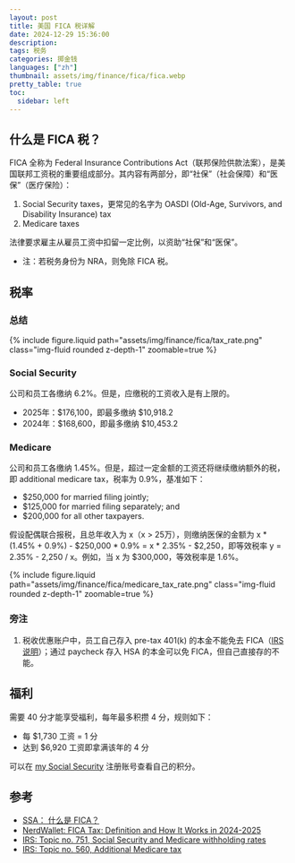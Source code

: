```yaml
---
layout: post
title: 美国 FICA 税详解
date: 2024-12-29 15:36:00
description: 
tags: 税务
categories: 掷金钱
languages: ["zh"]
thumbnail: assets/img/finance/fica/fica.webp
pretty_table: true
toc:
  sidebar: left
---
```


## 什么是 FICA 税？

FICA 全称为 Federal Insurance Contributions Act（联邦保险供款法案），是美国联邦工资税的重要组成部分。其内容有两部分，即“社保”（社会保障）和“医保”（医疗保险）：
1. Social Security taxes，更常见的名字为 OASDI (Old-Age, Survivors, and Disability Insurance) tax
2. Medicare taxes

法律要求雇主从雇员工资中扣留一定比例，以资助“社保”和“医保”。
- 注：若税务身份为 NRA，则免除 FICA 税。

## 税率
### 总结
<div class="row justify-content-sm-center">
    <div class="col-sm mt-3 mt-md-0">
        {% include figure.liquid path="assets/img/finance/fica/tax_rate.png" class="img-fluid rounded z-depth-1" zoomable=true %}
    </div>
</div>

### Social Security
公司和员工各缴纳 6.2%。但是，应缴税的工资收入是有上限的。
- 2025年：$176,100，即最多缴纳 $10,918.2
- 2024年：$168,600，即最多缴纳 $10,453.2

### Medicare
公司和员工各缴纳 1.45%。但是，超过一定金额的工资还将继续缴纳额外的税，即 additional medicare tax，税率为 0.9%，基准如下：
- $250,000 for married filing jointly;
- $125,000 for married filing separately; and
- $200,000 for all other taxpayers.

假设配偶联合报税，且总年收入为 x（x > 25万），则缴纳医保的金额为 x * (1.45% + 0.9%) - $250,000 * 0.9% = x * 2.35% - $2,250，即等效税率 y = 2.35% - 2,250 / x。例如，当 x 为 $300,000，等效税率是 1.6%。

<div class="row justify-content-sm-center">
    <div class="col-sm-8 mt-3 mt-md-0">
        {% include figure.liquid path="assets/img/finance/fica/medicare_tax_rate.png" class="img-fluid rounded z-depth-1" zoomable=true %}
    </div>
</div>

### 旁注
1. 税收优惠账户中，员工自己存入 pre-tax 401(k) 的本金不能免去 FICA（[IRS 说明](https://www.irs.gov/retirement-plans/retirement-plan-faqs-regarding-contributions-are-retirement-plan-contributions-subject-to-withholding-for-fica-medicare-or-federal-income-tax)）；通过 paycheck 存入 HSA 的本金可以免 FICA，但自己直接存的不能。

## 福利
需要 40 分才能享受福利，每年最多积攒 4 分，规则如下：
- 每 $1,730 工资 = 1 分
- 达到 $6,920 工资即拿满该年的 4 分

可以在 [my Social Security](https://www.ssa.gov/myaccount/) 注册账号查看自己的积分。

## 参考
- [SSA： 什么是 FICA？](https://www.ssa.gov/marketing/assets/materials/CH-S-05-10297.pdf)
- [NerdWallet: FICA Tax: Definition and How It Works in 2024-2025](https://www.nerdwallet.com/article/taxes/fica-tax-withholding)
- [IRS: Topic no. 751, Social Security and Medicare withholding rates](https://www.irs.gov/taxtopics/tc751)
- [IRS: Topic no. 560, Additional Medicare tax](https://www.irs.gov/taxtopics/tc560)
